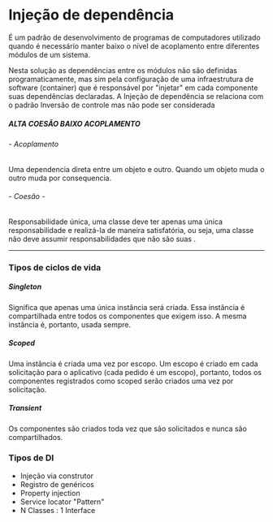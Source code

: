 # Injeção de dependência

É um padrão de desenvolvimento de programas de computadores utilizado quando é necessário manter baixo o nível de acoplamento entre diferentes módulos de um sistema. 

Nesta solução as dependências entre os módulos não são definidas programaticamente, mas sim pela configuração de uma infraestrutura de software (container) que é responsável por "injetar" em cada componente suas dependências declaradas. A Injeção de dependência se relaciona com o padrão Inversão de controle mas não pode ser considerada

##### ALTA COESÃO BAIXO ACOPLAMENTO

###### - Acoplamento 
Uma dependencia direta entre um objeto e outro. Quando um objeto muda o outro muda por consequencia.
###### - Coesão 	-  
Responsabilidade única, uma classe deve ter apenas uma única responsabilidade e realizá-la de maneira satisfatória, ou seja, uma classe não deve assumir responsabilidades que não são suas .

------------

### Tipos de ciclos de vida

##### Singleton
Significa que apenas uma única instância será criada. Essa instância é compartilhada entre todos os componentes que exigem isso. A mesma instância é, portanto, usada sempre.

##### Scoped
Uma instância é criada uma vez por escopo. Um escopo é criado em cada solicitação para o aplicativo (cada pedido é um escopo), portanto, todos os componentes registrados como scoped serão criados uma vez por solicitação.

##### Transient
Os componentes são criados toda vez que são solicitados e nunca são compartilhados.

### Tipos de DI

- Injeção via construtor
- Registro de genéricos
- Property injection
- Service locator "Pattern"
- N Classes  : 1 Interface 
